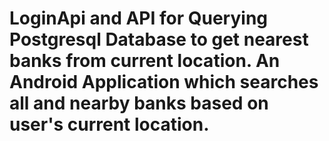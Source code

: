# LoginApi and API for Querying Postgresql Database to get nearest banks from current location. An Android Application which searches all and nearby banks based on user's current location.

